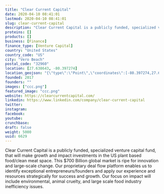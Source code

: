```yaml
---
title: "Clear Current Capital"
date: 2020-04-10 08:41:01
lastmod: 2020-04-10 08:41:01
slug: clear-current-capital
description: "Clear Current Capital is a publicly funded, specialized venture capital fund, that will make growth and impact investments in the US plant based food/clean meat space. This $700 Billion global market is ripe for innovation and large-scale change. Our proprietary deal flow platform enables us to identify exceptional entrepreneurs/founders and apply our experience and resources strategically for success and growth. Our focus on impact will include environmental, animal cruelty, and large scale food industry inefficiency issues."
proteins: []
products: []
business: [Finance]
finance_type: [Venture Capital]
country: "United States"
country_code: "US"
city: "Vero Beach"
postal_code: "32960"
location: [27.638643, -80.397274]
location_geojson: "{\"type\":\"Point\",\"coordinates\":[-80.397274,27.638643]}"
founded: 2017
founders: ""
images: ["ccc.png"]
featured_image: "ccc.png"
website: https://clearcurrentcapital.com/
linkedin: https://www.linkedin.com/company/clear-current-capital
twitter: 
instagram: 
facebook: 
youtube: 
crunchbase: 
draft: false
weight: 5000
uuid: 6629
---
```

Clear Current Capital is a publicly funded, specialized venture capital fund, that will make growth and impact investments in the US plant based food/clean meat space. This $700 Billion global market is ripe for innovation and large-scale change. Our proprietary deal flow platform enables us to identify exceptional entrepreneurs/founders and apply our experience and resources strategically for success and growth. Our focus on impact will include environmental, animal cruelty, and large scale food industry inefficiency issues.
